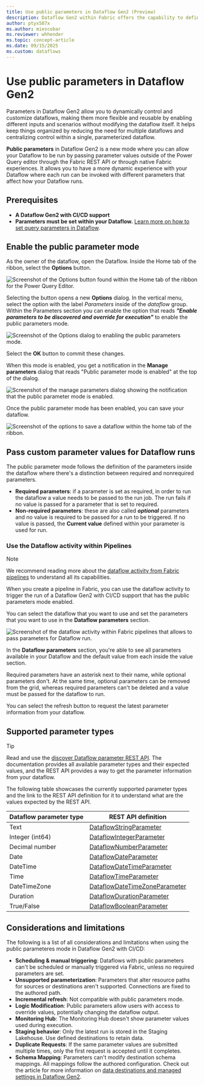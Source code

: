 ```yaml
---
title: Use public parameters in Dataflow Gen2 (Preview)
description: Dataflow Gen2 within Fabric offers the capability to define parameters that can be accessible and override during execution through. The article covers how to apply this new mode, its prerequisites, and limitations.
author: ptyx507x
ms.author: miescobar
ms.reviewer: whhender
ms.topic: concept-article
ms.date: 09/15/2025
ms.custom: dataflows
---
```


# Use public parameters in Dataflow Gen2

Parameters in Dataflow Gen2 allow you to dynamically control and customize dataflows, making them more flexible and reusable by enabling different inputs and scenarios without modifying the dataflow itself. It helps keep things organized by reducing the need for multiple dataflows and centralizing control within a single, parameterized dataflow.

**Public parameters** in Dataflow Gen2 is a new mode where you can allow your Dataflow to be run by passing parameter values outside of the Power Query editor through the Fabric REST API or through native Fabric experiences. It allows you to have a more dynamic experience with your Dataflow where each run can be invoked with different parameters that affect how your Dataflow runs.

## Prerequisites

* **A Dataflow Gen2 with CI/CD support**
* **Parameters must be set within your Dataflow.** [Learn more on how to set query parameters in Dataflow](/power-query/power-query-query-parameters).

## Enable the public parameter mode

As the owner of the dataflow, open the Dataflow. Inside the Home tab of the ribbon, select the **Options** button.

![Screenshot of the Options button found within the Home tab of the ribbon for the Power Query Editor.](media/dataflow-parameters/options-button.png)

Selecting the button opens a new **Options** dialog. In the vertical menu, select the option with the label *Parameters* inside of the *dataflow* group. Within the Parameters section you can enable the option that reads ***"Enable parameters to be discovered and override for execution"*** to enable the public parameters mode.

![Screenshot of the Options dialog to enabling the public parameters mode.](media/dataflow-parameters/enable-public-parameters-mode.png)

Select the **OK** button to commit these changes.

When this mode is enabled, you get a notification in the **Manage parameters** dialog that reads "Public parameter mode is enabled" at the top of the dialog.

![Screenshot of the manage parameters dialog showing the notification that the public parameter mode is enabled.](media/dataflow-parameters/manage-parameters-dialog.png)

Once the public parameter mode has been enabled, you can save your dataflow.

![Screenshot of the options to save a dataflow within the home tab of the ribbon.](media/dataflow-parameters/save-dataflow.png)

## Pass custom parameter values for Dataflow runs

The public parameter mode follows the definition of the parameters inside the dataflow where there's a distinction between required and nonrequired parameters.

* **Required parameters**: if a parameter is set as required, in order to run the dataflow a value needs to be passed to the run job. The run fails if no value is passed for a parameter that is set to required.
* **Non-required parameters**: these are also called ***optional*** parameters and no value is required to be passed for a run to be triggered. If no value is passed, the **Current value** defined within your parameter is used for run.


### Use the Dataflow activity within Pipelines

>[!NOTE]
>We recommend reading more about the [dataflow activity from Fabric pipelines](dataflow-activity.md) to understand all its capabilities. 

When you create a pipeline in Fabric, you can use the dataflow activity to trigger the run of a Dataflow Gen2 with CI/CD support that has the public parameters mode enabled. 

You can select the dataflow that you want to use and set the parameters that you want to use in the **Dataflow parameters** section.

![Screenshot of the dataflow activity within Fabric pipelines that allows to pass parameters for Dataflow run.](media/dataflow-parameters/dataflow-activity-pipeline-parameters.png)

In the **Dataflow parameters** section, you're able to see all parameters available in your Dataflow and the default value from each inside the value section.

Required parameters have an asterisk next to their name, while optional parameters don't. At the same time, optional parameters can be removed from the grid, whereas required parameters can't be deleted and a value must be passed for the dataflow to run.


You can select the refresh button to request the latest parameter information from your dataflow.

## Supported parameter types

>[!TIP]
>Read and use the [discover Dataflow parameter REST API](/rest/api/fabric/dataflow/items). The documentation provides all available parameter types and their expected values, and the REST API provides a way to get the parameter information from your dataflow.

The following table showcases the currently supported parameter types and the link to the REST API definition for it to understand what are the values expected by the REST API. 

|Dataflow parameter type| REST API definition|
|----|---|
|Text|[DataflowStringParameter](/rest/api/fabric/dataflow/items)|
|Integer (int64)|[DataflowIntegerParameter](/rest/api/fabric/dataflow/items)|
|Decimal number|[DataflowNumberParameter](/rest/api/fabric/dataflow/items)|
|Date|[DataflowDateParameter](/rest/api/fabric/dataflow/items)|
|DateTime|[DataflowDateTimeParameter](/rest/api/fabric/dataflow/items)|
|Time|[DataflowTimeParameter](/rest/api/fabric/dataflow/items)|
|DateTimeZone|[DataflowDateTimeZoneParameter](/rest/api/fabric/dataflow/items)|
|Duration|[DataflowDurationParameter](/rest/api/fabric/dataflow/itemsr)|
|True/False|[DataflowBooleanParameter](/rest/api/fabric/dataflow/items)|

 
## Considerations and limitations
The following is a list of all considerations and limitations when using the public parameteres mode in Dataflow Gen2 with CI/CD:

* **Scheduling & manual triggering**: Dataflows with public parameters can't be scheduled or manually triggered via Fabric, unless no required parameters are set.
* **Unsupported parameterization**: Parameters that alter resource paths for sources or destinations aren't supported. Connections are fixed to the authored path.
* **Incremental refresh**: Not compatible with public parameters mode.
* **Logic Modification**: Public parameters allow users with access to override values, potentially changing the dataflow output.
* **Monitoring Hub**: The Monitoring Hub doesn't show parameter values used during execution.
* **Staging behavior**: Only the latest run is stored in the Staging Lakehouse. Use defined destinations to retain data.
* **Duplicate Requests**: If the same parameter values are submitted multiple times, only the first request is accepted until it completes.
* **Schema Mapping**: Parameters can't modify destination schema mappings. All mappings follow the authored configuration. Check out the article for more information on [data destinations and managed settings in Dataflow Gen2](dataflow-gen2-data-destinations-and-managed-settings.md).
